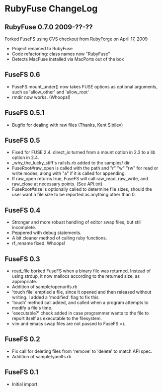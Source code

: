 RubyFuse ChangeLog
==================

RubyFuse 0.7.0 2009-??-??
-------------------------

Forked FuseFS using CVS checkout from RubyForge on April 17, 2009

* Project renamed to RubyFuse
* Code refactoring: class names now "RubyFuse"
* Detects MacFuse installed via MacPorts out of the box

FuseFS 0.6
---------------

* FuseFS.mount_under() now takes FUSE options as optional arguments, such as
  'allow_other' and 'allow_root'
* rmdir now works. (Whoops!)

FuseFS 0.5.1
---------------

* Bugfix for dealing with raw files (Thanks, Kent Sibilev)

FuseFS 0.5
---------------

* Fixed for FUSE 2.4. direct_io turned from a mount option in 2.3 to a lib
  option in 2.4.
* _why_the_lucky_stiff's railsfs.rb added to the samples/ dir.
* FuseRoot#raw_open is called with the path and "r" "w" "rw" for read or
  write modes, along with "a" if it is called for appending.
* If raw_open returns true, FuseFS will call raw_read, raw_write, and
  raw_close at necessary points. (See API.txt)
* FuseRoot#size is optionally called to determine file sizes, should the
  user want a file size to be reported as anything other than 0.

FuseFS 0.4
---------------

* Stronger and more robust handling of editor swap files, but still
  incomplete.
* Peppered with debug statements.
* A bit cleaner method of calling ruby functions.
* rf_rename fixed. Whoops!

FuseFS 0.3
---------------

* read_file borked FuseFS when a binary file was returned. Instead of using
  strdup, it now mallocs according to the returned size, as appropriate.
* Addition of sample/openurifs.rb
* 'touch file' emptied a file, since it opened and then released without
  writing. I added a 'modified' flag to fix this.
* 'touch' method call added, and called when a program attempts to modify
  a file's time.
* 'executable?' check added in case programmer wants to the file to report
  itself as executable to the filesystem.
* vim and emacs swap files are not passed to FuseFS =).

FuseFS 0.2
---------------

* Fix call for deleting files from 'remove' to 'delete' to match API spec.
* Addition of sample/yamlfs.rb

FuseFS 0.1
---------------

* Initial import.
